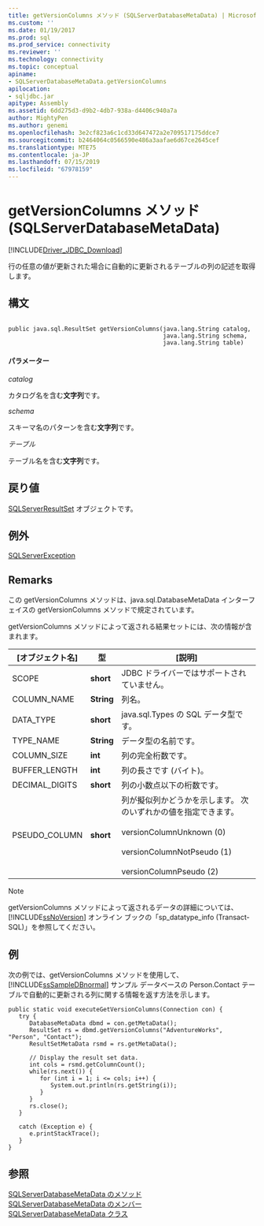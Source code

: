 ```yaml
---
title: getVersionColumns メソッド (SQLServerDatabaseMetaData) | Microsoft Docs
ms.custom: ''
ms.date: 01/19/2017
ms.prod: sql
ms.prod_service: connectivity
ms.reviewer: ''
ms.technology: connectivity
ms.topic: conceptual
apiname:
- SQLServerDatabaseMetaData.getVersionColumns
apilocation:
- sqljdbc.jar
apitype: Assembly
ms.assetid: 6dd275d3-d9b2-4db7-938a-d4406c940a7a
author: MightyPen
ms.author: genemi
ms.openlocfilehash: 3e2cf823a6c1cd33d647472a2e709517175ddce7
ms.sourcegitcommit: b2464064c0566590e486a3aafae6d67ce2645cef
ms.translationtype: MTE75
ms.contentlocale: ja-JP
ms.lasthandoff: 07/15/2019
ms.locfileid: "67978159"
---
```

# <a name="getversioncolumns-method-sqlserverdatabasemetadata"></a>getVersionColumns メソッド (SQLServerDatabaseMetaData)
[!INCLUDE[Driver_JDBC_Download](../../../includes/driver_jdbc_download.md)]

  行の任意の値が更新された場合に自動的に更新されるテーブルの列の記述を取得します。  
  
## <a name="syntax"></a>構文  
  
```  
  
public java.sql.ResultSet getVersionColumns(java.lang.String catalog,  
                                            java.lang.String schema,  
                                            java.lang.String table)  
```  
  
#### <a name="parameters"></a>パラメーター  
 *catalog*  
  
 カタログ名を含む**文字列**です。  
  
 *schema*  
  
 スキーマ名のパターンを含む**文字列**です。  
  
 *テーブル*  
  
 テーブル名を含む**文字列**です。  
  
## <a name="return-value"></a>戻り値  
 [SQLServerResultSet](../../../connect/jdbc/reference/sqlserverresultset-class.md) オブジェクトです。  
  
## <a name="exceptions"></a>例外  
 [SQLServerException](../../../connect/jdbc/reference/sqlserverexception-class.md)  
  
## <a name="remarks"></a>Remarks  
 この getVersionColumns メソッドは、java.sql.DatabaseMetaData インターフェイスの getVersionColumns メソッドで規定されています。  
  
 getVersionColumns メソッドによって返される結果セットには、次の情報が含まれます。  
  
|[オブジェクト名]|型|[説明]|  
|----------|----------|-----------------|  
|SCOPE|**short**|JDBC ドライバーではサポートされていません。|  
|COLUMN_NAME|**String**|列名。|  
|DATA_TYPE|**short**|java.sql.Types の SQL データ型です。|  
|TYPE_NAME|**String**|データ型の名前です。|  
|COLUMN_SIZE|**int**|列の完全桁数です。|  
|BUFFER_LENGTH|**int**|列の長さです (バイト)。|  
|DECIMAL_DIGITS|**short**|列の小数点以下の桁数です。|  
|PSEUDO_COLUMN|**short**|列が擬似列かどうかを示します。 次のいずれかの値を指定できます。<br /><br /> versionColumnUnknown (0)<br /><br /> versionColumnNotPseudo (1)<br /><br /> versionColumnPseudo (2)|  
  
> [!NOTE]  
>  getVersionColumns メソッドによって返されるデータの詳細については、[!INCLUDE[ssNoVersion](../../../includes/ssnoversion-md.md)] オンライン ブックの「sp_datatype_info (Transact-SQL)」を参照してください。  
  
## <a name="example"></a>例  
 次の例では、getVersionColumns メソッドを使用して、[!INCLUDE[ssSampleDBnormal](../../../includes/sssampledbnormal_md.md)] サンプル データベースの Person.Contact テーブルで自動的に更新される列に関する情報を返す方法を示します。  
  
```  
public static void executeGetVersionColumns(Connection con) {  
   try {  
      DatabaseMetaData dbmd = con.getMetaData();  
      ResultSet rs = dbmd.getVersionColumns("AdventureWorks", "Person", "Contact");  
      ResultSetMetaData rsmd = rs.getMetaData();  
  
      // Display the result set data.  
      int cols = rsmd.getColumnCount();  
      while(rs.next()) {  
         for (int i = 1; i <= cols; i++) {  
            System.out.println(rs.getString(i));  
         }  
      }  
      rs.close();  
   }   
  
   catch (Exception e) {  
      e.printStackTrace();  
   }  
}  
```  
  
## <a name="see-also"></a>参照  
 [SQLServerDatabaseMetaData のメソッド](../../../connect/jdbc/reference/sqlserverdatabasemetadata-methods.md)   
 [SQLServerDatabaseMetaData のメンバー](../../../connect/jdbc/reference/sqlserverdatabasemetadata-members.md)   
 [SQLServerDatabaseMetaData クラス](../../../connect/jdbc/reference/sqlserverdatabasemetadata-class.md)  
  
  
